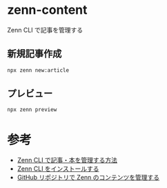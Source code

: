 # zenn-content

Zenn CLI で記事を管理する

## 新規記事作成

```bash
npx zenn new:article
```

## プレビュー

```bash
npx zenn preview
```

# 参考

- [Zenn CLI で記事・本を管理する方法](https://zenn.dev/zenn/articles/zenn-cli-guide)
- [Zenn CLI をインストールする](https://zenn.dev/zenn/articles/install-zenn-cli)
- [GitHub リポジトリで Zenn のコンテンツを管理する](https://zenn.dev/zenn/articles/connect-to-github)
